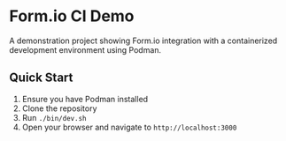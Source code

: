 # Form.io CI Demo

A demonstration project showing Form.io integration with a containerized development environment using Podman.

## Quick Start 

1. Ensure you have Podman installed
2. Clone the repository
3. Run `./bin/dev.sh`
4. Open your browser and navigate to `http://localhost:3000`